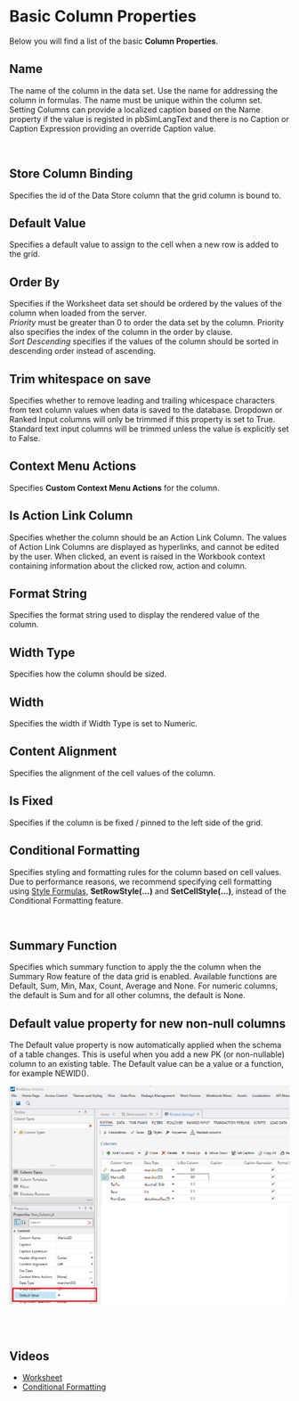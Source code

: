 
# Basic Column Properties

Below you will find a list of the basic **Column Properties**.
<br/>

## Name

The name of the column in the data set. Use the name for addressing the column in formulas. The name must be unique within the column set. Setting Columns can provide a localized caption based on the Name property if the value is registed in pbSimLangText and there is no Caption or Caption Expression providing an override Caption value.

<br/>

## Store Column Binding

Specifies the id of the Data Store column that the grid column is bound to.
<br/>

## Default Value

Specifies a default value to assign to the cell when a new row is added to the grid.
<br/>

## Order By

Specifies if the Worksheet data set should be ordered by the values of the column when loaded from the server.  
*Priority* must be greater than 0 to order the data set by the column. Priority also specifies the index of the column in the order by clause.  
*Sort Descending* specifies if the values of the column should be sorted in descending order instead of ascending.
<br/>

## Trim whitespace on save

Specifies whether to remove leading and trailing whicespace characters from text column values when data is saved to the database. Dropdown or Ranked Input columns will only be trimmed if this property is set to True. Standard text input columns will be trimmed unless the value is explicitly set to False.
<br/>

## Context Menu Actions

Specifies **Custom Context Menu Actions** for the column. 
<br/>

## Is Action Link Column

Specifies whether the column should be an Action Link Column. The values of Action Link Columns are displayed as hyperlinks, and cannot be edited by the user. When clicked, an event is raised in the Workbook context containing information about the clicked row, action and column.
<br/>

## Format String

Specifies the format string used to display the rendered value of the column.
<br/>

## Width Type

Specifies how the column should be sized.
<br/>

## Width

Specifies the width if Width Type is set to Numeric.
<br/>

## Content Alignment

Specifies the alignment of the cell values of the column.
<br/>


## Is Fixed

Specifies if the column is be fixed / pinned to the left side of the grid.
<br/>

## Conditional Formatting

Specifies styling and formatting rules for the column based on cell values. Due to performance reasons, we recommend specifying cell formatting using [Style Formulas](../calculations/cellnrowstylfunc.md), **SetRowStyle(…)** and **SetCellStyle(…)**, instead of the Conditional Formatting feature.


<br/>

## Summary Function

Specifies which summary function to apply the the column when the Summary Row feature of the data grid is enabled. Available functions are Default, Sum, Min, Max, Count, Average and None. For numeric columns, the default is Sum and for all other columns, the default is None.

## Default value property for new non-null columns

The Default value property is now automatically applied when the schema of a table changes. This is useful when you add a new PK (or non-nullable) column to an existing table. The Default value can be a value or a function, for example NEWID().

![img](../../../../../images/changelogs/inVision25_4_3.png)

<br/>

<br/>

## Videos
* [Worksheet](../../../videos/worksheet.md)
* [Conditional Formatting](https://profitbasedocs.blob.core.windows.net/videos/Worksheet%20-%20Conditional%20Formating.mp4)
